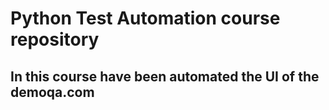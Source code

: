 # Python Test Automation course repository

## In this course have been automated the UI of the demoqa.com
